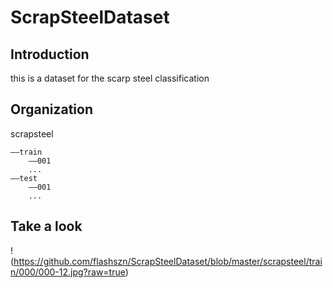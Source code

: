 # ScrapSteelDataset

## Introduction
this is a dataset for the scarp steel classification

## Organization
scrapsteel

    ——train
        ——001
        ...
    ——test
        ——001
        ...

## Take a look
!(https://github.com/flashszn/ScrapSteelDataset/blob/master/scrapsteel/train/000/000-12.jpg?raw=true)
